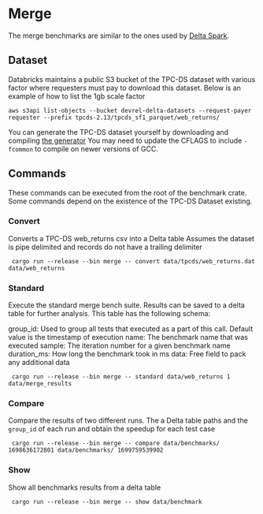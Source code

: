 # Merge
The merge benchmarks are similar to the ones used by [Delta Spark](https://github.com/delta-io/delta/pull/1835).


## Dataset

Databricks maintains a public S3 bucket of the TPC-DS dataset with various factor where requesters must pay to download this dataset. Below is an example of how to list the 1gb scale factor 

```
aws s3api list-objects --bucket devrel-delta-datasets --request-payer requester --prefix tpcds-2.13/tpcds_sf1_parquet/web_returns/
```

You can generate the TPC-DS dataset yourself by downloading and compiling [the generator](https://www.tpc.org/tpc_documents_current_versions/current_specifications5.asp) 
You may need to update the CFLAGS to include `-fcommon` to compile on newer versions of GCC.

## Commands
These commands can be executed from the root of the benchmark crate. Some commands depend on the existence of the TPC-DS Dataset existing.

### Convert
Converts a TPC-DS web_returns csv into a Delta table
Assumes the dataset is pipe delimited and records do not have a trailing delimiter

```
 cargo run --release --bin merge -- convert data/tpcds/web_returns.dat data/web_returns
```

### Standard
Execute the standard merge bench suite.
Results can be saved to a delta table for further analysis.
This table has the following schema:

group_id: Used to group all tests that executed as a part of this call. Default value is the timestamp of execution
name: The benchmark name that was executed
sample: The iteration number for a given benchmark name
duration_ms: How long the benchmark took in ms
data: Free field to pack any additional data

```
 cargo run --release --bin merge -- standard data/web_returns 1 data/merge_results 
```

### Compare
Compare the results of two different runs.
The a Delta table paths and the `group_id` of each run and obtain the speedup for each test case

```
 cargo run --release --bin merge -- compare data/benchmarks/ 1698636172801 data/benchmarks/ 1699759539902
```

### Show
Show all benchmarks results from a delta table

```
 cargo run --release --bin merge -- show data/benchmark
```
